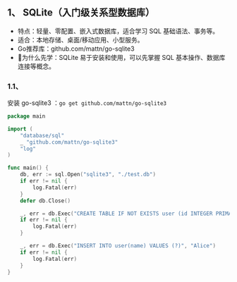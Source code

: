 

## 1、 SQLite（入门级关系型数据库）
- 特点：轻量、零配置、嵌入式数据库，适合学习 SQL 基础语法、事务等。 
- 适合：本地存储、桌面/移动应用、小型服务。 
- Go推荐库：github.com/mattn/go-sqlite3 
- 🔸为什么先学：SQLite 易于安装和使用，可以先掌握 SQL 基本操作、数据库连接等概念。

[](https://github.com/mattn/go-sqlite3.git)
[](https://www.bilibili.com/video/BV1dZ4y1577v/)
### 1.1、
 安装 go-sqlite3 ：`go get github.com/mattn/go-sqlite3`
 


```go
package main

import (
    "database/sql"
    _ "github.com/mattn/go-sqlite3"
    "log"
)

func main() {
    db, err := sql.Open("sqlite3", "./test.db")
    if err != nil {
        log.Fatal(err)
    }
    defer db.Close()

    _, err = db.Exec("CREATE TABLE IF NOT EXISTS user (id INTEGER PRIMARY KEY, name TEXT)")
    if err != nil {
        log.Fatal(err)
    }

    _, err = db.Exec("INSERT INTO user(name) VALUES (?)", "Alice")
    if err != nil {
        log.Fatal(err)
    }
}
```